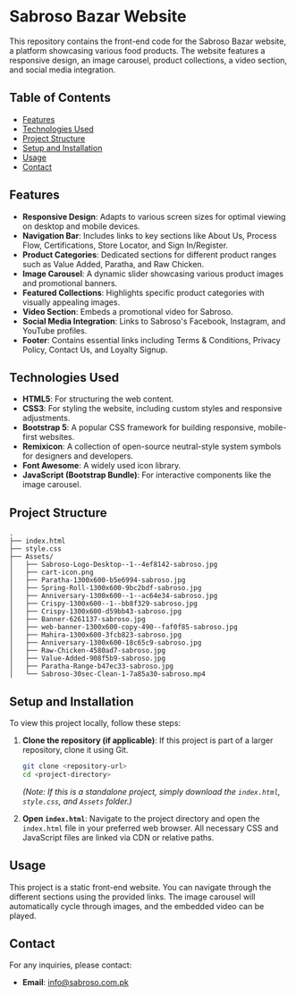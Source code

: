 # Sabroso Bazar Website

This repository contains the front-end code for the Sabroso Bazar website, a platform showcasing various food products. The website features a responsive design, an image carousel, product collections, a video section, and social media integration.

## Table of Contents

- [Features](#features)
- [Technologies Used](#technologies-used)
- [Project Structure](#project-structure)
- [Setup and Installation](#setup-and-installation)
- [Usage](#usage)
- [Contact](#contact)

## Features

- **Responsive Design**: Adapts to various screen sizes for optimal viewing on desktop and mobile devices.
- **Navigation Bar**: Includes links to key sections like About Us, Process Flow, Certifications, Store Locator, and Sign In/Register.
- **Product Categories**: Dedicated sections for different product ranges such as Value Added, Paratha, and Raw Chicken.
- **Image Carousel**: A dynamic slider showcasing various product images and promotional banners.
- **Featured Collections**: Highlights specific product categories with visually appealing images.
- **Video Section**: Embeds a promotional video for Sabroso.
- **Social Media Integration**: Links to Sabroso's Facebook, Instagram, and YouTube profiles.
- **Footer**: Contains essential links including Terms & Conditions, Privacy Policy, Contact Us, and Loyalty Signup.

## Technologies Used

- **HTML5**: For structuring the web content.
- **CSS3**: For styling the website, including custom styles and responsive adjustments.
- **Bootstrap 5**: A popular CSS framework for building responsive, mobile-first websites.
- **Remixicon**: A collection of open-source neutral-style system symbols for designers and developers.
- **Font Awesome**: A widely used icon library.
- **JavaScript (Bootstrap Bundle)**: For interactive components like the image carousel.

## Project Structure

```
. 
├── index.html
├── style.css
├── Assets/
│   ├── Sabroso-Logo-Desktop--1--4ef8142-sabroso.jpg
│   ├── cart-icon.png
│   ├── Paratha-1300x600-b5e6994-sabroso.jpg
│   ├── Spring-Roll-1300x600-9bc2bdf-sabroso.jpg
│   ├── Anniversary-1300x600--1--ac64e34-sabroso.jpg
│   ├── Crispy-1300x600--1--bb8f329-sabroso.jpg
│   ├── Crispy-1300x600-d59bb43-sabroso.jpg
│   ├── Banner-6261137-sabroso.jpg
│   ├── web-banner-1300x600-copy-490--faf0f85-sabroso.jpg
│   ├── Mahira-1300x600-3fcb823-sabroso.jpg
│   ├── Anniversary-1300x600-18c65c9-sabroso.jpg
│   ├── Raw-Chicken-4580ad7-sabroso.jpg
│   ├── Value-Added-908f5b9-sabroso.jpg
│   ├── Paratha-Range-b47ec33-sabroso.jpg
│   └── Sabroso-30sec-Clean-1-7a85a30-sabroso.mp4
```

## Setup and Installation

To view this project locally, follow these steps:

1. **Clone the repository (if applicable)**: If this project is part of a larger repository, clone it using Git.
   ```bash
   git clone <repository-url>
   cd <project-directory>
   ```
   *(Note: If this is a standalone project, simply download the `index.html`, `style.css`, and `Assets` folder.)*

2. **Open `index.html`**: Navigate to the project directory and open the `index.html` file in your preferred web browser. All necessary CSS and JavaScript files are linked via CDN or relative paths.

## Usage

This project is a static front-end website. You can navigate through the different sections using the provided links. The image carousel will automatically cycle through images, and the embedded video can be played.

## Contact

For any inquiries, please contact:

- **Email**: info@sabroso.com.pk



